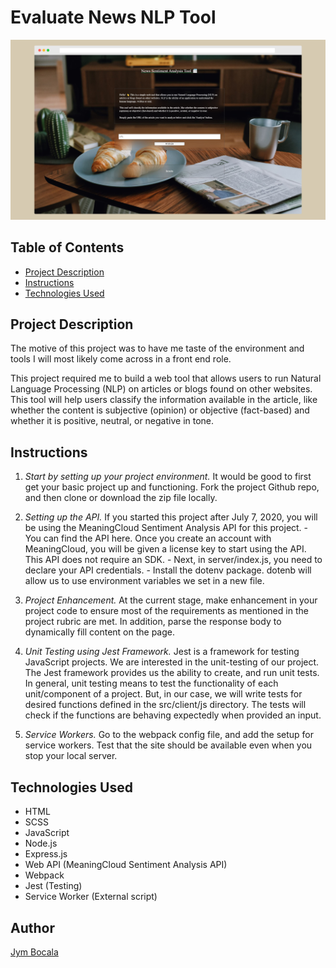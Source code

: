 # Evaluate News NLP Tool

![The Evaluate News NLP Tool App!](src/assets/screely-1663646119068.png "Evaluate News NLP Tool App")

## Table of Contents

* [Project Description](#project-description)
* [Instructions](#instructions)
* [Technologies Used](#technologies-used)

## Project Description

The motive of this project was to have me taste of the environment and tools I will most likely come across in a front end role.

This project required me to build a web tool that allows users to run Natural Language Processing (NLP) on articles or blogs found on other websites. This tool will help users classify the information available in the article, like whether the content is subjective (opinion) or objective (fact-based) and whether it is positive, neutral, or negative in tone.


## Instructions

1. *Start by setting up your project environment.* It would be good to first get your basic project up and functioning. Fork the project Github repo, and then clone or download the zip file locally.

2. *Setting up the API.* If you started this project after July 7, 2020, you will be using the MeaningCloud Sentiment Analysis API for this project.
        - You can find the API here. Once you create an account with MeaningCloud, you will be given a license key to start using the API. This API does not require an SDK.
        - Next, in server/index.js, you need to declare your API credentials.
        - Install the dotenv package. dotenb will allow us to use environment variables we set in a new file.

3. *Project Enhancement.* At the current stage, make enhancement in your project code to ensure most of the requirements as mentioned in the project rubric are met. In addition, parse the response body to dynamically fill content on the page.

4. *Unit Testing using Jest Framework.* Jest is a framework for testing JavaScript projects. We are interested in the unit-testing of our project. The Jest framework provides us the ability to create, and run unit tests. In general, unit testing means to test the functionality of each unit/component of a project. But, in our case, we will write tests for desired functions defined in the src/client/js directory. The tests will check if the functions are behaving expectedly when provided an input.

5. *Service Workers.* Go to the webpack config file, and add the setup for service workers. Test that the site should be available even when you stop your local server.


## Technologies Used
- HTML
- SCSS
- JavaScript
- Node.js
- Express.js
- Web API (MeaningCloud Sentiment Analysis API)
- Webpack
- Jest (Testing)
- Service Worker (External script)


## Author
[Jym Bocala](https://github.com/jymbocala)